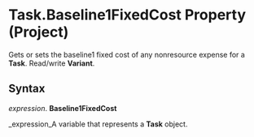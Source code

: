 
# Task.Baseline1FixedCost Property (Project)

Gets or sets the baseline1 fixed cost of any nonresource expense for a  **Task**. Read/write  **Variant**.


## Syntax

 _expression_. **Baseline1FixedCost**

 _expression_A variable that represents a  **Task** object.


